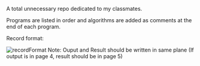 A total unnecessary repo dedicated to my classmates.

Programs are listed in order and algorithms are added as comments at the end of each program.

Record format:

![recordFormat](https://user-images.githubusercontent.com/82976966/219864893-a6ef6eb0-1064-4f1b-bcb5-e435af7b24bb.jpg)
Note: Ouput and Result should be written in same plane (If output is in page 4, result should be in page 5)
